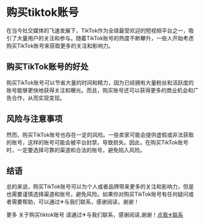 # 购买tiktok账号

在当今社交媒体的飞速发展下，TikTok作为全球最受欢迎的短视频平台之一，吸引了大量用户的关注和参与。随着TikTok账号的热度不断攀升，一些人开始考虑购买TikTok账号来获取更多的关注和影响力。

## 购买TikTok账号的好处

购买TikTok账号可以节省大量的时间和精力，因为已经拥有大量粉丝和活跃度的账号能够更快地获得关注和曝光。而且，购买账号还可以获得更多的商业机会和广告合作，从而实现变现。

## 风险与注意事项

然而，购买TikTok账号也存在一定的风险。一些卖家可能会提供虚假或非法获取的账号，这样的账号可能会被平台封禁，导致损失。因此，在购买TikTok账号时，一定要选择可靠的渠道和合法的账号，避免陷入风险。

## 结语

总的来说，购买TikTok账号可以为个人或者品牌带来更多的关注和影响力，但是也需要谨慎选择渠道和账号，避免风险。如果你对购买TikTok账号有任何疑问或者需要帮助，可以通过✈与我们联系，感谢阅读，谢谢！

更多 关于购买tiktok账号 请通过✈与我们联系，感谢阅读,谢谢！[点我✈联系](https://a.k02.cc)